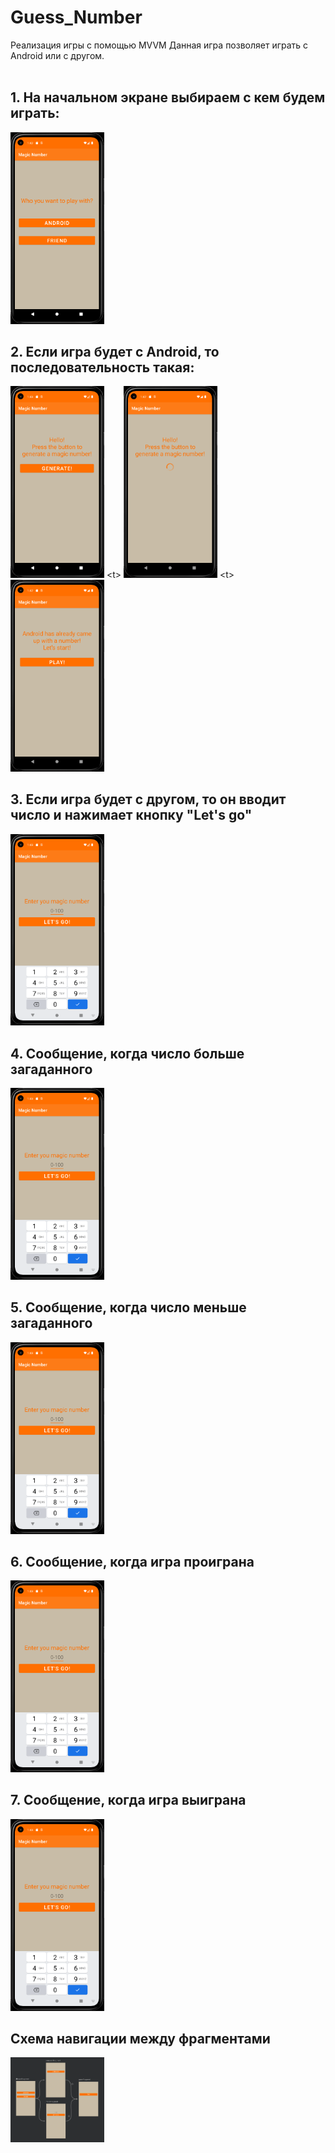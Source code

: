 # Guess_Number
Реализация игры с помощью MVVM
Данная игра позволяет играть с Android или с другом.
<br/>
<br/>
## 1. На начальном экране выбираем с кем будем играть:<br/>
<img src="https://github.com/UgolnikovaNatalya/Guess_Number/blob/master/ScreenShots/1start.png" width ="150"><br/>
## 2. Если игра будет с Android, то последовательность такая:<br/>
<img src="https://github.com/UgolnikovaNatalya/Guess_Number/blob/master/ScreenShots/2andr_game.png" width ="150"> <t\> <img src="https://github.com/UgolnikovaNatalya/Guess_Number/blob/master/ScreenShots/21gen_andr_num.png" width ="150"> <t\> <img src="https://github.com/UgolnikovaNatalya/Guess_Number/blob/master/ScreenShots/22start_game_andr.png" width ="150"> <br/>
## 3. Если игра будет с другом, то он вводит число и нажимает кнопку "Let's go"<br/>
<img src="https://github.com/UgolnikovaNatalya/Guess_Number/blob/master/ScreenShots/2friend_game.png" width ="150"> <br/>
## 4. Сообщение, когда число больше загаданного <br/>
<img src="https://github.com/UgolnikovaNatalya/Guess_Number/blob/master/ScreenShots/2friend_game.png" width ="150"> <br/>
## 5. Сообщение, когда число меньше загаданного <br/>
<img src="https://github.com/UgolnikovaNatalya/Guess_Number/blob/master/ScreenShots/2friend_game.png" width ="150"> <br/>
## 6. Сообщение, когда игра проиграна <br/>
<img src="https://github.com/UgolnikovaNatalya/Guess_Number/blob/master/ScreenShots/2friend_game.png" width ="150"> <br/>
## 7. Сообщение, когда игра выиграна <br/>
<img src="https://github.com/UgolnikovaNatalya/Guess_Number/blob/master/ScreenShots/2friend_game.png" width ="150"> <br/>
## Схема навигации между фрагментами<br/>
<img src="https://github.com/UgolnikovaNatalya/Guess_Number/blob/master/ScreenShots/navigation.png" width ="150"> <br/>
